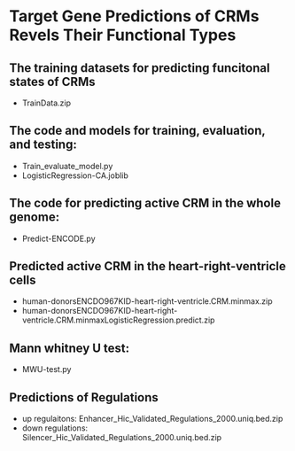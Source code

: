 # Target Gene Predictions of CRMs Revels Their Functional Types 
## The training datasets for predicting funcitonal states of CRMs
   - TrainData.zip

## The code and models for training, evaluation, and testing:
   - Train_evaluate_model.py
   - LogisticRegression-CA.joblib

## The code for predicting active CRM in the whole genome:
   - Predict-ENCODE.py

## Predicted active CRM in the heart-right-ventricle cells
   - human-donorsENCDO967KID-heart-right-ventricle.CRM.minmax.zip
   - human-donorsENCDO967KID-heart-right-ventricle.CRM.minmaxLogisticRegression.predict.zip

## Mann whitney U test:
   - MWU-test.py

## Predictions of Regulations
   - up regulaitons: Enhancer_Hic_Validated_Regulations_2000.uniq.bed.zip
   - down regulations: Silencer_Hic_Validated_Regulations_2000.uniq.bed.zip
